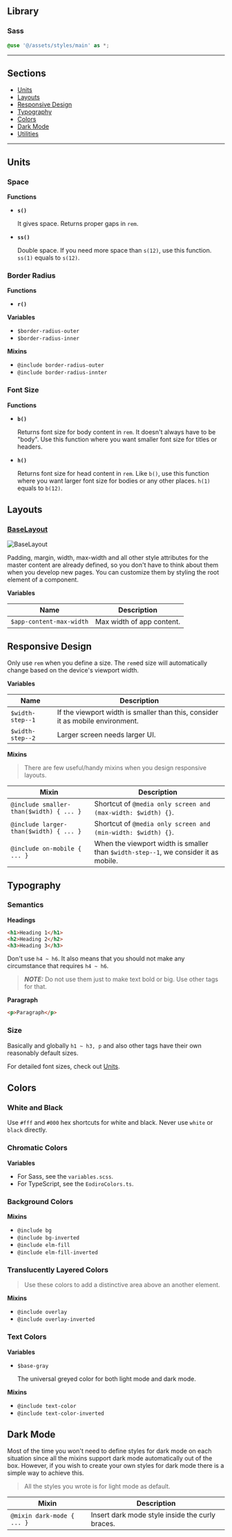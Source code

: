 ## Library

### Sass

```scss
@use '@/assets/styles/main' as *;
```

---

## Sections

- [Units](#units)
- [Layouts](#layouts)
- [Responsive Design](#responsive-design)
- [Typography](#typography)
- [Colors](#colors)
- [Dark Mode](#dark-mode)
- [Utilities](#utilities)

---

## Units

### Space

**Functions**

- **`s()`**

  It gives space. Returns proper gaps in `rem`.

- **`ss()`**

  Double space. If you need more space than `s(12)`, use this function. `ss(1)` equals to `s(12)`.

### Border Radius

**Functions**

- **`r()`**

**Variables**

- `$border-radius-outer`
- `$border-radius-inner`

**Mixins**

- `@include border-radius-outer`
- `@include border-radius-innter`

### Font Size

**Functions**

- **`b()`**

  Returns font size for body content in `rem`. It doesn't always have to be "body". Use this function where you want smaller font size for titles or headers.

- **`h()`**

  Returns font size for head content in `rem`. Like `b()`, use this function where you want larger font size for bodies or any other places. `h(1)` equals to `b(12)`.

## Layouts

### [BaseLayout](UI-Components.md/#baselayout)

![BaseLayout](https://user-images.githubusercontent.com/19797697/75721464-c17e4700-5d1b-11ea-8b4d-2fcff33c5cd4.png)

Padding, margin, width, max-width and all other style attributes for the master content are already defined, so you don't have to think about them when you develop new pages. You can customize them by styling the root element of a component.

**Variables**

| Name                     | Description               |
| ------------------------ | ------------------------- |
| `$app-content-max-width` | Max width of app content. |

## Responsive Design

Only use `rem` when you define a size. The `rem`ed size will automatically change based on the device's viewport width.

**Variables**

| Name             | Description                                                                    |
| ---------------- | ------------------------------------------------------------------------------ |
| `$width-step--1` | If the viewport width is smaller than this, consider it as mobile environment. |
| `$width-step--2` | Larger screen needs larger UI.                                                 |

**Mixins**

> There are few useful/handy mixins when you design responsive layouts.

| Mixin                                   | Description                                                                         |
| --------------------------------------- | ----------------------------------------------------------------------------------- |
| `@include smaller-than($width) { ... }` | Shortcut of `@media only screen and (max-width: $width) {}`.                        |
| `@include larger-than($width) { ... }`  | Shortcut of `@media only screen and (min-width: $width) {}`.                        |
| `@include on-mobile { ... }`            | When the viewport width is smaller than `$width-step--1`, we consider it as mobile. |

## Typography

### Semantics

**Headings**

```html
<h1>Heading 1</h1>
<h2>Heading 2</h2>
<h3>Heading 3</h3>
```

Don't use `h4 ~ h6`. It also means that you should not make any circumstance that requires `h4 ~ h6`.

> **_NOTE:_** Do not use them just to make text bold or big. Use other tags for that.

**Paragraph**

```html
<p>Paragraph</p>
```

### Size

Basically and globally `h1 ~ h3, p` and also other tags have their own reasonably default sizes.

For detailed font sizes, check out [Units](#units).

## Colors

### White and Black

Use `#fff` and `#000` hex shortcuts for white and black. Never use `white` or `black` directly.

### Chromatic Colors

**Variables**

- For Sass, see the `variables.scss`.
- For TypeScript, see the `EodiroColors.ts`.

### Background Colors

**Mixins**

- `@include bg`
- `@include bg-inverted`
- `@include elm-fill`
- `@include elm-fill-inverted`

### Translucently Layered Colors

> Use these colors to add a distinctive area above an another element.

**Mixins**

- `@include overlay`
- `@include overlay-inverted`

### Text Colors

**Variables**

- `$base-gray`

  The universal greyed color for both light mode and dark mode.

**Mixins**

- `@include text-color`
- `@include text-color-inverted`

## Dark Mode

Most of the time you won't need to define styles for dark mode on each situation since all the mixins support dark mode automatically out of the box. However, if you wish to create your own styles for dark mode there is a simple way to achieve this.

> All the styles you wrote is for light mode as default.

| Mixin                      | Description                                     |
| -------------------------- | ----------------------------------------------- |
| `@mixin dark-mode { ... }` | Insert dark mode style inside the curly braces. |
